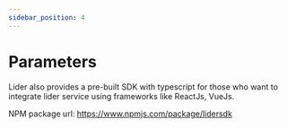 ```yaml
---
sidebar_position: 4
---
```


# Parameters

Lider also provides a pre-built SDK with typescript for those who want to integrate lider service using frameworks like ReactJs, VueJs.
<br />

NPM package url: https://www.npmjs.com/package/lidersdk
